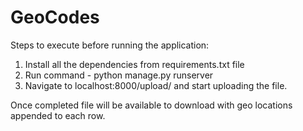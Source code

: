 # GeoCodes

Steps to execute before running the application:
1. Install all the dependencies from requirements.txt file
2. Run command - python manage.py runserver
3. Navigate to localhost:8000/upload/ and start uploading the file.


Once completed file will be available to download with geo locations appended to each row.
